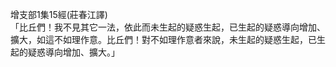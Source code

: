 增支部1集15經(莊春江譯)  
「比丘們！我不見其它一法，依此而未生起的疑惑生起，已生起的疑惑導向增加、擴大，如這不如理作意。比丘們！對不如理作意者來說，未生起的疑惑生起，已生起的疑惑導向增加、擴大。」  
  
  
